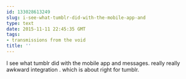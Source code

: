 ```yaml
---
id: 133028613249
slug: i-see-what-tumblr-did-with-the-mobile-app-and
type: text
date: 2015-11-11 22:45:35 GMT
tags:
- transmissions from the void
title: ''
---
```

I see what tumblr did with the mobile app and messages. really really awkward integration . which is about right for tumblr.